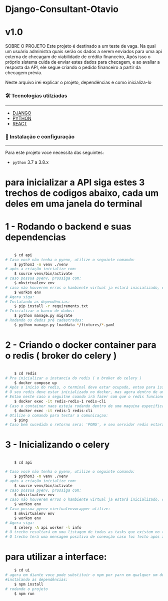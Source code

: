 # Django-Consultant-Otavio
# v1.0

SOBRE O PROJETO
Este projeto é destinado a um teste de vaga. Na qual um usuário administra quais serão os dados a serem enviados para uma api externa de checagam de viabilidade de crédito financeiro, 
Após isso o próprio sistema cuida de enviar estes dados para checagem, e ao avaliar a resposta da API, ele segue criando o pedido financeiro a partir da checagem prévia.

Neste arquivo irei explicar o projeto, dependências e como inicializa-lo

### 🛠 Tecnologias utilziadas
------------

- [DJANGO](https://www.djangoproject.com/)
- [PYTHON](https://www.python.org/)
- [REACT](https://react.dev/)

### 🎲 Instalação e configuração
------------

Para este projeto voce necessita das seguintes:
* `python` 3.7 a 3.8.x


# para inicializar a API siga estes 3 trechos de codigos abaixo, cada um deles em uma janela do terminal

# 1 - Rodando o backend e suas dependencias
```bash

    $ cd api
# Caso você não tenha o pyenv, utilize o seguinte comando:
    $ python3 -m venv ./venv
# após a criação inicialize com:
    $ source venv/bin/activate
# caso possua pyenv, prossiga com:
    $ mkvirtualenv env
# caso não houverem erros o hambiente virtual ja estará inicializado, caso não:
    $ workon env
# Agora siga: 
# Instalando as dependências:
    $ pip install -r requirements.txt
# Inicializar o banco de dados:
    $ python manage.py migrate
# Rodando os dados pré cadastrados:
    $ python manage.py loaddata */fixtures/*.yaml
```

# 2 - Criando o docker container para o redis ( broker do celery )
```bash

    $ cd redis
# Pra inicializar a instancia do redis ( o broker do celery )
    $ docker compose up
# Após o inicio do redis, o terminal deve estar ocupado, entao para isso abra uma nova janela no terminal e:
# O seu redis deve estar inicializado no docker, mas agora dentro de uma maquina chamada redis,
# Entao neste caso o seguitne coando irá fazer com que o redis funcione corretamente
    $ docker exec -it redis-redis-1 redis-cli
# Caso o container naos esteja rodando dentro de uma maquina especifica, rode o seguinte
    $ docker exec -it redis-1 redis-cli
# Utilize o comando para testar a comunicaçao:
    $ ping
# Caso bem sucedida o retorno sera: 'PONG', e seu servidor redis estará rodando.
```

# 3 - Inicializando o celery
```bash

    $ cd api

# Caso você não tenha o pyenv, utilize o seguinte comando:
    $ python3 -m venv ./venv
# após a criação inicialize com:
    $ source venv/bin/activate
# caso possua pyenv, prossiga com:
    $ mkvirtualenv env
# caso não houverem erros o hambiente virtual ja estará inicializado, caso não:
    $ workon env
# Caso possua pyenv viertualenvwrapper utilize:
    $ mkvirtualenv env
    $ workon env
# Agora siga: 
    $ celery -A api worker -l info
# O trecho resultará em uma listagem de todas as tasks que existem no tasks.py ( uma no caso deste projeto )
# O trecho terá uma mensagem positiva de conexção caso foi feito após a correta inicialização do redis no passo 2 
```

# para utilizar a interface:

```bash
    $ cd ui
# agora em diante voce pode substituir o npm por yarn em qualquer um dos comandos abaixo:
#instalando as dependências:
    $ npm install
# rodando o projeto
    $ npm run

```

